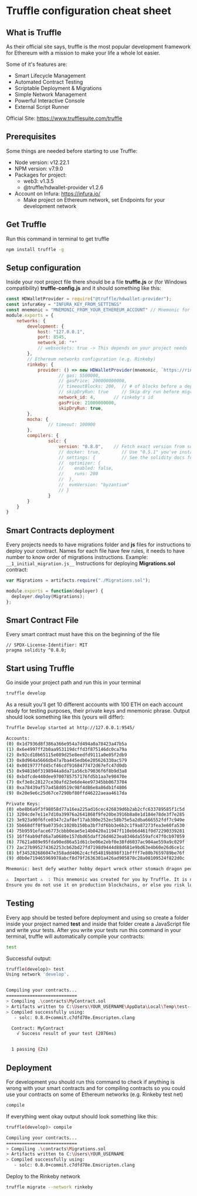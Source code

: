 # Truffle configuration cheat sheet

## What is Truffle
As their official site says, truffle is the most popular development framework for Ethereum 
with a mission to make your life a whole lot easier. 

Some of it's features are:
  * Smart Lifecycle Management
  * Automated Contract Testing
  * Scriptable Deployment & Migrations
  * Simple Network Management
  * Powerful Interactive Console
  * External Script Runner

Official Site: <https://www.trufflesuite.com/truffle>

## Prerequisites
Some things are needed before starting to use Truffle:
  * Node version: v12.22.1
  * NPM version: v7.9.0
  * Packages for project:
    * web3: v1.3.5
    * @truffle/hdwallet-provider v1.2.6
  * Account on Infura: <https://infura.io/>
    * Make project on Ethereum network, set Endpoints for your development network

## Get Truffle
Run this command in terminal to get truffle
```bash
npm install truffle -g
```

## Setup configuration
Inside your root project file there should be a file __truffle.js__ or (for Windows compatibility) __truffle-config.js__  and
it should something like this:
```javascript
const HDWalletProvider = require("@truffle/hdwallet-provider");
const infuraKey = "INFURA_KEY_FROM_SETTINGS"
const mnemonic = "MNEMONIC_FROM_YOUR_ETHEREUM_ACCOUNT" // Mnemonic for your wallet (e.g. Metamask)
module.exports = {
	networks: {
		development: {
			host: "127.0.0.1",
			port: 8545,
			network_id: "*"
			// websockets: true -> This depends on your project needs
		},
		// Ethereum networks configuration (e.g. Rinkeby)
		rinkeby: {
			provider: () => new HDWalletProvider(mnemonic, `https://rinkeby.infura.io/v3/${infuraKey}`),
			      	// gas: 5500000,
      				// gasPrice: 200000000000,
      				// timeoutBlocks: 200,  // # of blocks before a deployment times out  (minimum/default: 50)
      				// skipDryRun: true     // Skip dry run before migrations? (default: false for public nets )
      				network_id: 4,       // rinkeby's id
      				gasPrice: 21000000000,
      				skipDryRun: true,
		},
		mocha: {
    			// timeout: 100000
  		},
		compilers: {
    			solc: {
      				version: "0.8.0",    // Fetch exact version from solc-bin (default: truffle's version)
      				// docker: true,        // Use "0.5.1" you've installed locally with docker (default: false)
      				// settings: {          // See the solidity docs for advice about optimization and evmVersion
      				//  optimizer: {
      				//    enabled: false,
      				//    runs: 200
     				//  },
      				//  evmVersion: "byzantium"
      				// }
    			}
  		}
	}
}

```

## Smart Contracts deployment

Every projects needs to have migrations folder and __js__ files for instructions to deploy your contract.
Names for each file have few rules, it needs to have number to know order of migrations instructions. 
Example: `__1_initial_migration.js__`
Instructions for deploying __Migrations.sol__ contract:
```javascript
var Migrations = artifacts.require("./Migrations.sol");

module.exports = function(deployer) {
  deployer.deploy(Migrations);
};
```

## Smart Contract File
Every smart contract must have this on the beginning of the file
```
// SPDX-License-Identifier: MIT
pragma solidity ^0.8.0;
```

## Start using Truffle
Go inside your project path and run this in your terminal
```bash
truffle develop
```

As a result you'll get 10 different accounts with 100 ETH on each account ready for testing purposes, 
their private keys and mnemonic phrase. 
Output should look something like this (yours will differ):
```bash
Truffle Develop started at http://127.0.0.1:9545/

Accounts:
(0) 0x1d7936d8f386a366e954a7d494a0a78423a47b5a
(1) 0x6e4997ff2b0aa953119dcffd3f875146dc0ca79a
(2) 0x92cd10b65115e089d25e8eedfd9111a0e05f2db9
(3) 0x8d964a5666db47a7ba445edb6e205626330ac579
(4) 0x0019777fd45cf46cdf9168477472d67efc47d0db
(5) 0x9481b0f3198944a8da71a56cb79036f6f8b9d3a8
(6) 0xbdfcde440dee9700785757176fd5b1aa7e98470e
(7) 0xf3e8c28127ce30afd23e6de4ee97345bb0673704
(8) 0xa78439af57a458d0519c98f4d86e8a86db1f4806
(9) 0x20e9e6c25d67ce7290bf80ffd46222aeaa4617da

Private Keys:
(0) ebe8b6a9f3f98058d77a16ea225ad16cec426839d6b2ab2cfc633789585f1c5d
(1) 3204cde7e11e7d10a39976a2641868f9fe20be3916b8a8e1d184e78de3f7e285
(2) 3e923a90f6fce0347c2af8ef17ab300e252ec58b75e5a2dba666552fdf7c949e
(3) 5b668dff0f9a0735dc1020b150ba3bf7df6bb3e6b2c1f9a87273fea3e60fa530
(4) 75b9591eface6773cbbb0eae5e14b0420a11947f110eb6d461f0d72290339281
(5) 16ff4ab9dfd6a7a0680e157dbd65daff26d4623ea8346da559afc47f0cb97059
(6) 77621a889e95fda90ed86a51d61cbe06e2ebf0e38fd6037ac904ae559a9c029f
(7) 2ac27b995274362253cb62bd27fd7198d9444d88d681e9bd63e4b60e26d6ce1c
(8) bf345282686047e358add4062c4cfd54819b898f31bffff7e80b7659789be76f
(9) d0b0e719465969978abcf8d79f2636301a426ad905870c28a08109524f822d0c

Mnemonic: best defy weather hobby depart wreck other stomach dragon people notice flame

⚠️  Important ⚠️  : This mnemonic was created for you by Truffle. It is not secure.
Ensure you do not use it on production blockchains, or else you risk losing funds.
```

## Testing
Every app should be tested before deployment and using so create a folder inside your project named __test__ and inside that folder
create a JavaScript file and write your tests. After you write your tests run this command in your terminal, truffle will automatically
compile your contracts:
```bash
test
```

Successful output:
```bash
truffle(develop)> test
Using network 'develop'.


Compiling your contracts...
===========================
> Compiling .\contracts\MyContract.sol
> Artifacts written to C:\Users\YOUR_USERNAME\AppData\Local\Temp\test--18560-fjAi1PfOx90G
> Compiled successfully using:
   - solc: 0.8.0+commit.c7dfd78e.Emscripten.clang

  Contract: MyContract
    √ Success result of your test (2076ms)


  1 passing (2s)
```


## Deployment

For development you should run this command to check if anything is wrong with your smart contracts and for compiling
contracts so you could use your contracts on some of Ethereum networks (e.g. Rinkeby test net)
```bash
compile
```

If everything went okay output should look something like this:
```bash
truffle(develop)> compile

Compiling your contracts...
===========================
> Compiling .\contracts\Migrations.sol
> Artifacts written to C:\Users\YOUR_USERNAME
> Compiled successfully using:
   - solc: 0.8.0+commit.c7dfd78e.Emscripten.clang
```

Deploy to the Rinkeby network
```bash
truffle migrate --network rinkeby
```





